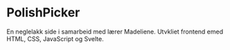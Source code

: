 # PolishPicker

En neglelakk side i samarbeid med lærer Madeliene. Utvkliet frontend emed HTML, CSS, JavaScript og Svelte.
